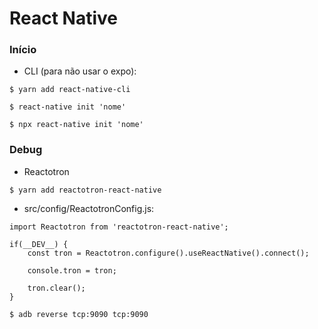 # React Native

### Início

- CLI (para não usar o expo):

```
$ yarn add react-native-cli

$ react-native init 'nome'

$ npx react-native init 'nome'
```

### Debug

- Reactotron

```
$ yarn add reactotron-react-native
```

- src/config/ReactotronConfig.js:

```
import Reactotron from 'reactotron-react-native';

if(__DEV__) {
	const tron = Reactotron.configure().useReactNative().connect();

	console.tron = tron;

	tron.clear();
}

$ adb reverse tcp:9090 tcp:9090
```

